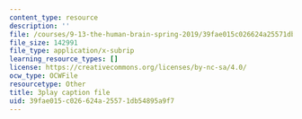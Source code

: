 ```yaml
---
content_type: resource
description: ''
file: /courses/9-13-the-human-brain-spring-2019/39fae015c026624a25571db54895a9f7_ba-HMvDn_vU.srt
file_size: 142991
file_type: application/x-subrip
learning_resource_types: []
license: https://creativecommons.org/licenses/by-nc-sa/4.0/
ocw_type: OCWFile
resourcetype: Other
title: 3play caption file
uid: 39fae015-c026-624a-2557-1db54895a9f7
---
```

